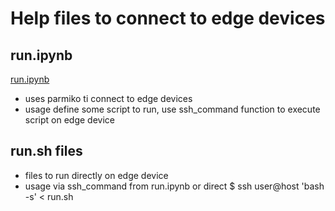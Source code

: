 # Help files to connect to edge devices

## run.ipynb
[run.ipynb](run.ipynb)
 - uses parmiko ti connect to edge devices
 - usage define some script to run, use ssh_command function to execute script on edge device

 ## run.sh files
 - files to run directly on edge device
 - usage via ssh_command from run.ipynb or direct $ ssh user@host 'bash -s' < run.sh


